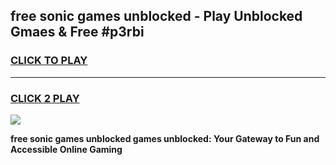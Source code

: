 
## free sonic games unblocked - Play Unblocked Gmaes & Free #p3rbi
<h3>
<a href="https://news.freeplayer.one?title=free_sonic_games_unblocked&ref=24F">CLICK TO PLAY</a></h3>
<hr>

<h3>
<a href="https://news.freeplayer.one?title=free_sonic_games_unblocked&ref=24F">CLICK 2 PLAY</a>
  
</h3>

<a href="https://news.freeplayer.one?title=free_sonic_games_unblocked&ref=24F/"><img src="https://clearcache.store/games.png"></a>


**free sonic games unblocked games unblocked: Your Gateway to Fun and Accessible Online Gaming**
